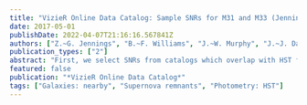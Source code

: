```yaml
---
title: "VizieR Online Data Catalog: Sample SNRs for M31 and M33 (Jennings+, 2014)"
date: 2017-05-01
publishDate: 2022-04-07T21:16:16.567841Z
authors: ["Z.~G. Jennings", "B.~F. Williams", "J.~W. Murphy", "J.~J. Dalcanton", "K.~M. Gilbert", "A.~E. Dolphin", "D.~R. Weisz", "M. Fouesneau"]
publication_types: ["2"]
abstract: "First, we select SNRs from catalogs which overlap with HST fields in M31 and M33. We limited our search to fields observed with the ACS and WFPC-2 instruments, as the optical CMDs tend to be deeper and offer the best SFH constraints. For M31, we combine three SNR catalogs to select targets from: Braun & Walterbos (1993A&AS...98..327B); Magnier et al. (1995, J/A+AS/114/215); Williams et al. (1995BAAS...27..883W). All three catalogs make use of [S II]-to-Hensuremathα ratios to identify SNR. Our M33 SNR catalog comes from Long et al. (2010, J/ApJS/187/495), who selected SNRs using both [S II]-to-Hensuremathα ratios and X-ray observations. Long et al. (2010, J/ApJS/187/495) incorporated all previous SNR catalogs from the literature in their analysis. As mentioned in Section 1, all new M31 data analyzed in this work come from newly available PHAT data sets and therefore have uniform filters and exposure times, while the M33 data comes from various archival data sets coincident with SNR. (1 data file)."
featured: false
publication: "*VizieR Online Data Catalog*"
tags: ["Galaxies: nearby", "Supernova remnants", "Photometry: HST"]
---
```



